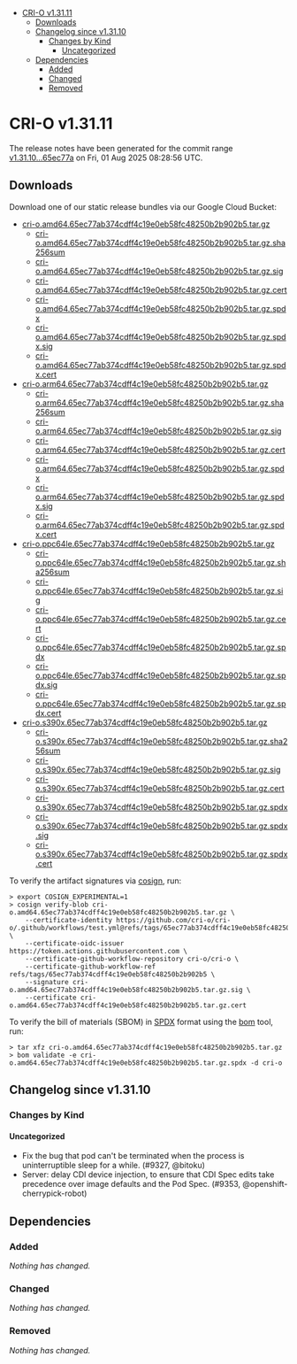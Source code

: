- [CRI-O v1.31.11](#cri-o-v13111)
  - [Downloads](#downloads)
  - [Changelog since v1.31.10](#changelog-since-v13110)
    - [Changes by Kind](#changes-by-kind)
      - [Uncategorized](#uncategorized)
  - [Dependencies](#dependencies)
    - [Added](#added)
    - [Changed](#changed)
    - [Removed](#removed)

# CRI-O v1.31.11

The release notes have been generated for the commit range
[v1.31.10...65ec77a](https://github.com/cri-o/cri-o/compare/v1.31.10...v1.31.11) on Fri, 01 Aug 2025 08:28:56 UTC.

## Downloads

Download one of our static release bundles via our Google Cloud Bucket:

- [cri-o.amd64.65ec77ab374cdff4c19e0eb58fc48250b2b902b5.tar.gz](https://storage.googleapis.com/cri-o/artifacts/cri-o.amd64.65ec77ab374cdff4c19e0eb58fc48250b2b902b5.tar.gz)
  - [cri-o.amd64.65ec77ab374cdff4c19e0eb58fc48250b2b902b5.tar.gz.sha256sum](https://storage.googleapis.com/cri-o/artifacts/cri-o.amd64.65ec77ab374cdff4c19e0eb58fc48250b2b902b5.tar.gz.sha256sum)
  - [cri-o.amd64.65ec77ab374cdff4c19e0eb58fc48250b2b902b5.tar.gz.sig](https://storage.googleapis.com/cri-o/artifacts/cri-o.amd64.65ec77ab374cdff4c19e0eb58fc48250b2b902b5.tar.gz.sig)
  - [cri-o.amd64.65ec77ab374cdff4c19e0eb58fc48250b2b902b5.tar.gz.cert](https://storage.googleapis.com/cri-o/artifacts/cri-o.amd64.65ec77ab374cdff4c19e0eb58fc48250b2b902b5.tar.gz.cert)
  - [cri-o.amd64.65ec77ab374cdff4c19e0eb58fc48250b2b902b5.tar.gz.spdx](https://storage.googleapis.com/cri-o/artifacts/cri-o.amd64.65ec77ab374cdff4c19e0eb58fc48250b2b902b5.tar.gz.spdx)
  - [cri-o.amd64.65ec77ab374cdff4c19e0eb58fc48250b2b902b5.tar.gz.spdx.sig](https://storage.googleapis.com/cri-o/artifacts/cri-o.amd64.65ec77ab374cdff4c19e0eb58fc48250b2b902b5.tar.gz.spdx.sig)
  - [cri-o.amd64.65ec77ab374cdff4c19e0eb58fc48250b2b902b5.tar.gz.spdx.cert](https://storage.googleapis.com/cri-o/artifacts/cri-o.amd64.65ec77ab374cdff4c19e0eb58fc48250b2b902b5.tar.gz.spdx.cert)
- [cri-o.arm64.65ec77ab374cdff4c19e0eb58fc48250b2b902b5.tar.gz](https://storage.googleapis.com/cri-o/artifacts/cri-o.arm64.65ec77ab374cdff4c19e0eb58fc48250b2b902b5.tar.gz)
  - [cri-o.arm64.65ec77ab374cdff4c19e0eb58fc48250b2b902b5.tar.gz.sha256sum](https://storage.googleapis.com/cri-o/artifacts/cri-o.arm64.65ec77ab374cdff4c19e0eb58fc48250b2b902b5.tar.gz.sha256sum)
  - [cri-o.arm64.65ec77ab374cdff4c19e0eb58fc48250b2b902b5.tar.gz.sig](https://storage.googleapis.com/cri-o/artifacts/cri-o.arm64.65ec77ab374cdff4c19e0eb58fc48250b2b902b5.tar.gz.sig)
  - [cri-o.arm64.65ec77ab374cdff4c19e0eb58fc48250b2b902b5.tar.gz.cert](https://storage.googleapis.com/cri-o/artifacts/cri-o.arm64.65ec77ab374cdff4c19e0eb58fc48250b2b902b5.tar.gz.cert)
  - [cri-o.arm64.65ec77ab374cdff4c19e0eb58fc48250b2b902b5.tar.gz.spdx](https://storage.googleapis.com/cri-o/artifacts/cri-o.arm64.65ec77ab374cdff4c19e0eb58fc48250b2b902b5.tar.gz.spdx)
  - [cri-o.arm64.65ec77ab374cdff4c19e0eb58fc48250b2b902b5.tar.gz.spdx.sig](https://storage.googleapis.com/cri-o/artifacts/cri-o.arm64.65ec77ab374cdff4c19e0eb58fc48250b2b902b5.tar.gz.spdx.sig)
  - [cri-o.arm64.65ec77ab374cdff4c19e0eb58fc48250b2b902b5.tar.gz.spdx.cert](https://storage.googleapis.com/cri-o/artifacts/cri-o.arm64.65ec77ab374cdff4c19e0eb58fc48250b2b902b5.tar.gz.spdx.cert)
- [cri-o.ppc64le.65ec77ab374cdff4c19e0eb58fc48250b2b902b5.tar.gz](https://storage.googleapis.com/cri-o/artifacts/cri-o.ppc64le.65ec77ab374cdff4c19e0eb58fc48250b2b902b5.tar.gz)
  - [cri-o.ppc64le.65ec77ab374cdff4c19e0eb58fc48250b2b902b5.tar.gz.sha256sum](https://storage.googleapis.com/cri-o/artifacts/cri-o.ppc64le.65ec77ab374cdff4c19e0eb58fc48250b2b902b5.tar.gz.sha256sum)
  - [cri-o.ppc64le.65ec77ab374cdff4c19e0eb58fc48250b2b902b5.tar.gz.sig](https://storage.googleapis.com/cri-o/artifacts/cri-o.ppc64le.65ec77ab374cdff4c19e0eb58fc48250b2b902b5.tar.gz.sig)
  - [cri-o.ppc64le.65ec77ab374cdff4c19e0eb58fc48250b2b902b5.tar.gz.cert](https://storage.googleapis.com/cri-o/artifacts/cri-o.ppc64le.65ec77ab374cdff4c19e0eb58fc48250b2b902b5.tar.gz.cert)
  - [cri-o.ppc64le.65ec77ab374cdff4c19e0eb58fc48250b2b902b5.tar.gz.spdx](https://storage.googleapis.com/cri-o/artifacts/cri-o.ppc64le.65ec77ab374cdff4c19e0eb58fc48250b2b902b5.tar.gz.spdx)
  - [cri-o.ppc64le.65ec77ab374cdff4c19e0eb58fc48250b2b902b5.tar.gz.spdx.sig](https://storage.googleapis.com/cri-o/artifacts/cri-o.ppc64le.65ec77ab374cdff4c19e0eb58fc48250b2b902b5.tar.gz.spdx.sig)
  - [cri-o.ppc64le.65ec77ab374cdff4c19e0eb58fc48250b2b902b5.tar.gz.spdx.cert](https://storage.googleapis.com/cri-o/artifacts/cri-o.ppc64le.65ec77ab374cdff4c19e0eb58fc48250b2b902b5.tar.gz.spdx.cert)
- [cri-o.s390x.65ec77ab374cdff4c19e0eb58fc48250b2b902b5.tar.gz](https://storage.googleapis.com/cri-o/artifacts/cri-o.s390x.65ec77ab374cdff4c19e0eb58fc48250b2b902b5.tar.gz)
  - [cri-o.s390x.65ec77ab374cdff4c19e0eb58fc48250b2b902b5.tar.gz.sha256sum](https://storage.googleapis.com/cri-o/artifacts/cri-o.s390x.65ec77ab374cdff4c19e0eb58fc48250b2b902b5.tar.gz.sha256sum)
  - [cri-o.s390x.65ec77ab374cdff4c19e0eb58fc48250b2b902b5.tar.gz.sig](https://storage.googleapis.com/cri-o/artifacts/cri-o.s390x.65ec77ab374cdff4c19e0eb58fc48250b2b902b5.tar.gz.sig)
  - [cri-o.s390x.65ec77ab374cdff4c19e0eb58fc48250b2b902b5.tar.gz.cert](https://storage.googleapis.com/cri-o/artifacts/cri-o.s390x.65ec77ab374cdff4c19e0eb58fc48250b2b902b5.tar.gz.cert)
  - [cri-o.s390x.65ec77ab374cdff4c19e0eb58fc48250b2b902b5.tar.gz.spdx](https://storage.googleapis.com/cri-o/artifacts/cri-o.s390x.65ec77ab374cdff4c19e0eb58fc48250b2b902b5.tar.gz.spdx)
  - [cri-o.s390x.65ec77ab374cdff4c19e0eb58fc48250b2b902b5.tar.gz.spdx.sig](https://storage.googleapis.com/cri-o/artifacts/cri-o.s390x.65ec77ab374cdff4c19e0eb58fc48250b2b902b5.tar.gz.spdx.sig)
  - [cri-o.s390x.65ec77ab374cdff4c19e0eb58fc48250b2b902b5.tar.gz.spdx.cert](https://storage.googleapis.com/cri-o/artifacts/cri-o.s390x.65ec77ab374cdff4c19e0eb58fc48250b2b902b5.tar.gz.spdx.cert)

To verify the artifact signatures via [cosign](https://github.com/sigstore/cosign), run:

```console
> export COSIGN_EXPERIMENTAL=1
> cosign verify-blob cri-o.amd64.65ec77ab374cdff4c19e0eb58fc48250b2b902b5.tar.gz \
    --certificate-identity https://github.com/cri-o/cri-o/.github/workflows/test.yml@refs/tags/65ec77ab374cdff4c19e0eb58fc48250b2b902b5 \
    --certificate-oidc-issuer https://token.actions.githubusercontent.com \
    --certificate-github-workflow-repository cri-o/cri-o \
    --certificate-github-workflow-ref refs/tags/65ec77ab374cdff4c19e0eb58fc48250b2b902b5 \
    --signature cri-o.amd64.65ec77ab374cdff4c19e0eb58fc48250b2b902b5.tar.gz.sig \
    --certificate cri-o.amd64.65ec77ab374cdff4c19e0eb58fc48250b2b902b5.tar.gz.cert
```

To verify the bill of materials (SBOM) in [SPDX](https://spdx.org) format using the [bom](https://sigs.k8s.io/bom) tool, run:

```console
> tar xfz cri-o.amd64.65ec77ab374cdff4c19e0eb58fc48250b2b902b5.tar.gz
> bom validate -e cri-o.amd64.65ec77ab374cdff4c19e0eb58fc48250b2b902b5.tar.gz.spdx -d cri-o
```

## Changelog since v1.31.10

### Changes by Kind

#### Uncategorized
 - Fix the bug that pod can't be terminated when the process is uninterruptible sleep for a while. (#9327, @bitoku)
 - Server: delay CDI device injection, to ensure that CDI Spec edits take precedence over image defaults and the Pod Spec. (#9353, @openshift-cherrypick-robot)

## Dependencies

### Added
_Nothing has changed._

### Changed
_Nothing has changed._

### Removed
_Nothing has changed._
